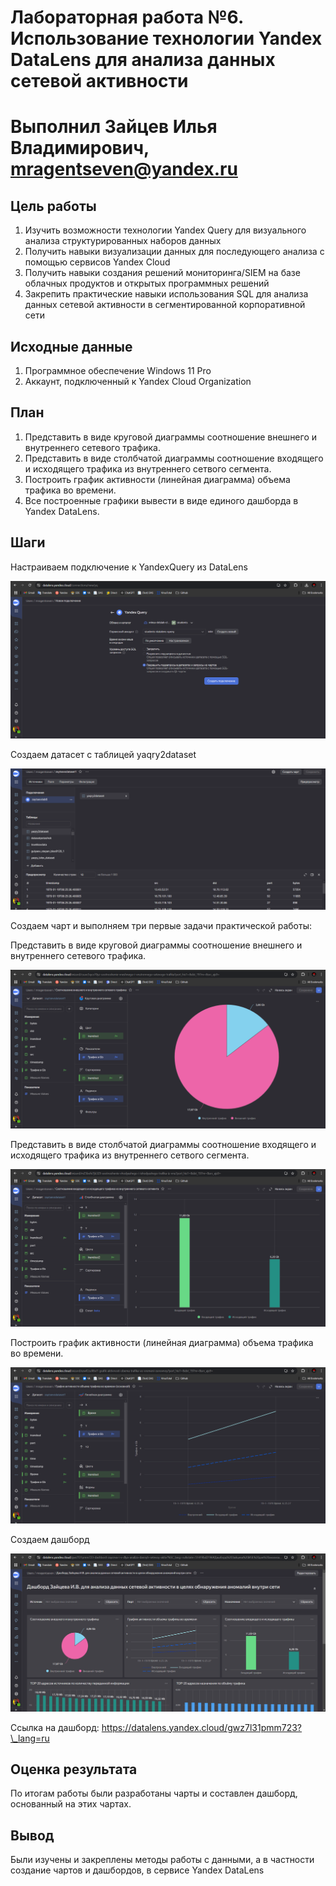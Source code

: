 

# Лабораторная работа №6. Использование технологии Yandex DataLens для анализа данных сетевой активности

# Выполнил Зайцев Илья Владимирович, mragentseven@yandex.ru

## Цель работы

1.  Изучить возможности технологии Yandex Query для визуального анализа
    структурированных наборов данных
2.  Получить навыки визуализации данных для последующего анализа с
    помощью сервисов Yandex Cloud
3.  Получить навыки создания решений мониторинга/SIEM на базе облачных
    продуктов и открытых программных решений
4.  Закрепить практические навыки использования SQL для анализа данных
    сетевой активности в сегментированной корпоративной сети

## Исходные данные

1.  Программное обеспечение Windows 11 Pro
2.  Аккаунт, подключенный к Yandex Cloud Organization

## План

1.  Представить в виде круговой диаграммы соотношение внешнего и
    внутреннего сетевого трафика.
2.  Представить в виде столбчатой диаграммы соотношение входящего и
    исходящего трафика из внутреннего сетвого сегмента.
3.  Построить график активности (линейная диаграмма) объема трафика во
    времени.
4.  Все построенные графики вывести в виде единого дашборда в Yandex
    DataLens.

## Шаги

Настраиваем подключение к YandexQuery из DataLens

![](img/1.png)

Создаем датасет с таблицей yaqry2dataset

![](img/2.png)

Создаем чарт и выполняем три первые задачи практической работы:

Представить в виде круговой диаграммы соотношение внешнего и внутреннего
сетевого трафика.

![](img/3.png)

Представить в виде столбчатой диаграммы соотношение входящего и
исходящего трафика из внутреннего сетвого сегмента.

![](img/4.png)

Построить график активности (линейная диаграмма) объема трафика во
времени.

![](img/5.png)

Создаем дашборд

![](img/6.png)

Ссылка на дашборд: https://datalens.yandex.cloud/gwz7l31pmm723?\_lang=ru

## Оценка результата

По итогам работы были разработаны чарты и составлен дашборд, основанный
на этих чартах.

## Вывод

Были изучены и закреплены методы работы с данными, а в частности
создание чартов и дашбордов, в сервисе Yandex DataLens
